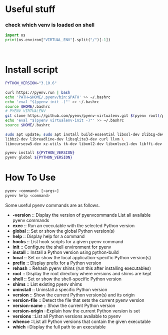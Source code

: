 # Useful stuff

### check which venv is loaded on shell
```python
import os
print(os.environ["VIRTUAL_ENV"].split("/")[-1])
```


&nbsp;
# Install script
```bash
PYTHON_VERSION="3.10.6"
​
curl https://pyenv.run | bash
echo 'PATH=$HOME/.pyenv/bin:$PATH' >> ~/.bashrc
echo 'eval "$(pyenv init -)"' >> ~/.bashrc
source $HOME/.bashrc
# PYENV VIRTUALENV
git clone https://github.com/pyenv/pyenv-virtualenv.git $(pyenv root)/plugins/pyenv-virtualenv
echo 'eval "$(pyenv virtualenv-init -)"' >> ~/.bashrc
source $HOME/.bashrc
​
sudo apt update; sudo apt install build-essential libssl-dev zlib1g-dev \
libbz2-dev libreadline-dev libsqlite3-dev curl llvm \
libncursesw5-dev xz-utils tk-dev libxml2-dev libxmlsec1-dev libffi-dev liblzma-dev -y

pyenv install ${PYTHON_VERSION}
pyenv global ${PYTHON_VERSION}
```

# How To Use

```bash
pyenv <command> [<args>]
pyenv help <command>
```

Some useful pyenv commands are as follows.

- **-version** :: Display the version of pyenvcommands List all available pyenv commands
- **exec** :: Run an executable with the selected Python version
- **global** :: Set or show the global Python version(s)
- **help** :: Display help for a command
- **hooks** :: List hook scripts for a given pyenv command
- **init** :: Configure the shell environment for pyenv
- **install** :: Install a Python version using python-build
- **local** :: Set or show the local application-specific Python version(s)
- **prefix** :: Display prefix for a Python version
- **rehash** :: Rehash pyenv shims (run this after installing executables)
- **root** :: Display the root directory where versions and shims are kept
- **shell** :: Set or show the shell-specific Python version
- **shims** :: List existing pyenv shims
- **uninstall** :: Uninstall a specific Python version
- **version** :: Show the current Python version(s) and its origin
- **version-file** :: Detect the file that sets the current pyenv version
- **version-name** :: Show the current Python version
- **version-origin** ::Explain how the current Python version is set
- **versions** ::List all Python versions available to pyenv
- **whence** ::List all Python versions that contain the given executable
- **which** ::Display the full path to an executable